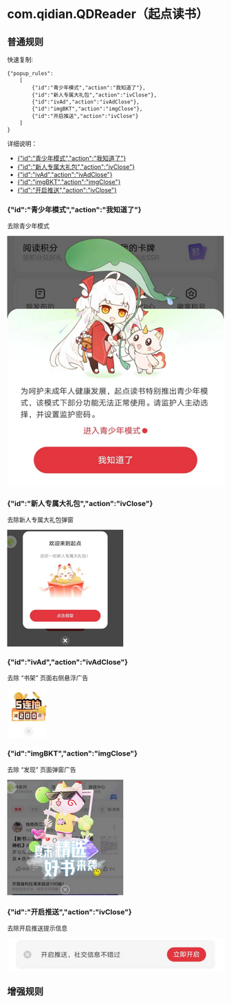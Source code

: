 # com.qidian.QDReader（起点读书）

## 普通规则

快速复制:
```
{"popup_rules":
    [
        {"id":"青少年模式","action":"我知道了"},
        {"id":"新人专属大礼包","action":"ivClose"},
        {"id":"ivAd","action":"ivAdClose"},
        {"id":"imgBKT","action":"imgClose"},
        {"id":"开启推送","action":"ivClose"}
    ]
}
```
详细说明：
- [{"id":"青少年模式","action":"我知道了"}](#id青少年模式action我知道了)
- [{"id":"新人专属大礼包","action":"ivClose"}](#id新人专属大礼包actionivclose)
- [{"id":"ivAd","action":"ivAdClose"}](#idivadactionivadclose)
- [{"id":"imgBKT","action":"imgClose"}](#idimgbktactionimgclose)
- [{"id":"开启推送","action":"ivClose"}](#id开启推送actionivclose)

### {"id":"青少年模式","action":"我知道了"}
去除青少年模式

![](./assets/青少年模式.jpg)

### {"id":"新人专属大礼包","action":"ivClose"}
去除新人专属大礼包弹窗

![](./assets/新人专属大礼包弹窗.jpg)

### {"id":"ivAd","action":"ivAdClose"}
去除 “书架” 页面右侧悬浮广告

![](./assets/书架页面右侧悬浮广告.jpg)

### {"id":"imgBKT","action":"imgClose"}
去除 “发现” 页面弹窗广告

![](./assets/发现页面弹窗广告.jpg)

### {"id":"开启推送","action":"ivClose"}
去除开启推送提示信息

![](./assets/开启推送提示信息.jpg)

## 增强规则
